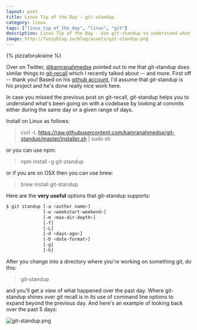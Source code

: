 ```yaml
---
layout: post
title: Linux Tip of the Day - git-standup
category: linux
tags: ["linux_tip_of_the_day", "linux", "git"]
description: Linux Tip of the Day - Use git-standup to understand what's going on with a codebase and explore it by author, day range, depth and more.
image: http://fuzzyblog.io/blog/assets/git-standup.png
---
```

{% pizzaforukraine  %}

Over on Twitter, [@kamranahmedse](https://twitter.com/kamranahmedse) pointed out to me that git-standup does similar things to [git-recall](http://fuzzyblog.io/blog/linux/2017/01/30/linux-tip-of-the-day-git-recall.html) which I recently talked about -- and more.  First off -- thank you!  Based on his [github account](https://github.com/kamranahmedse/git-standup), I'd assume that git-standup is his project and he's done really nice work here.

In case you missed the previous post on git-recall, git-standup helps you to understand what's been going on with a codebase by looking at commits either during the same day or a given range of days.  

Install on Linux as follows:

> curl -L https://raw.githubusercontent.com/kamranahmedse/git-standup/master/installer.sh | sudo sh

or you can use npm:

> npm install -g git-standup

or if you are on OSX then you can use brew:

> brew install git-standup

Here are the **very useful** options that git-standup supports:

```bash
$ git standup [-a <author name>] 
              [-w <weekstart-weekend>] 
              [-m <max-dir-depth>]
              [-f]
              [-L]
              [-d <days-ago>]
              [-D <date-format>] 
              [-g] 
              [-h]
```

After you change into a directory where you're working on something git, do this:

> git-standup

and you'll get a view of what happened over the past day.  Where git-standup shines over git recall is in its use of command line options to expand beyond the previous day.  And here's an example of looking back over the past 5 days:

![git-standup.png](/blog/assets/git-standup.png)

